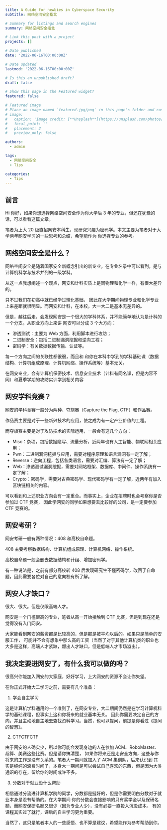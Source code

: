 ```yaml
---
title: A Guide for newbies in Cyberspace Security
subtitle: 网络空间安全指北

# Summary for listings and search engines
summary: 网络空间安全指北

# Link this post with a project
projects: []

# Date published
date: '2022-06-16T00:00:00Z'

# Date updated
lastmod: '2022-06-16T00:00:00Z'

# Is this an unpublished draft?
draft: false

# Show this page in the Featured widget?
featured: false

# Featured image
# Place an image named `featured.jpg/png` in this page's folder and customize its options here.
# image:
#   caption: 'Image credit: [**Unsplash**](https://unsplash.com/photos/CpkOjOcXdUY)'
#   focal_point: ''
#   placement: 2
#   preview_only: false

authors:
  - admin

tags:
  - 网络空间安全
  - Tips

categories:
  - Tips
---
```


## 前言

Hi 你好，如果你想选择网络空间安全作为你大学后 3 年的专业，但还在犹豫的话，可以看看这篇文章。

笔者为上大 20 级直招网安本科生，现研究兴趣为密码学。本文主要为笔者对于大学两年网安学习的一些思考和总结，希望能作为
你选择专业的参考。

## 网络空间安全是什么？

网络空间安全是随着国家安全新概念引出的新专业，在专业名录中可以看到，是与计算机科学与技术并列的一级学科。

从这一点我想阐述一个观点，网安和计科实质上是同物理和化学一样，有很大差异的。

只不过我们在初高中就已经学过理化基础，
因此在大学期间物理专业和化学专业上来差距就很明显。而网安和计科，在本校，大一大二是基本无差异的。

但是，越往后走，会发现网安是一个很大的学科体系，并不能简单地认为是计科的一个分支。从职业方向上来讲
网安可以分成 3 个大方向：

- 渗透测试：主要为 Web 方面，利用脚本进行攻防；
- 二进制安全：包括二进制漏洞挖掘和逆向工程；
- 密码学：有关数据数据传输、认证等。

每一个方向之间的关联性都很弱，而且和
和你在本科中学到的学科基础课（数据结构、计算机组成原理、计算机网络、操作系统等）基本无关。

在网安专业，会有计算机保密技术、信息安全技术（计科有同名课，但是内容不同）和夏季学期的攻防实训学到相关内容

## 网安学科竞赛？

网安的学科竞赛一般分为两种，夺旗赛（Capture the Flag, CTF）和作品赛。

作品赛主要是对于一些新兴技术的应用，使之成为有一定产业价值的工程。

而夺旗赛主要是对于攻防技术的实际运用，一般会有这几个方向：

- Misc：杂项，包括数据隐写、流量分析，近两年也有人工智能、物联网相关应用；
- Pwn：二进制漏洞挖掘与应用，需要对程序原理和语言漏洞有一定了解；
- Reverse：逆向工程，包括各类语言，需要对汇编、算法有一定了解；
- Web：渗透测试漏洞挖掘，需要对网站框架、数据库、中间件、操作系统有一定了解；
- Crypto：密码学，需要对古典密码学、现代密码学有一定了解，近两年有加入区块链相关的内容。

可以看到和上述职业方向会有一定重合。而事实上，企业在招聘时也会考察你是否参加过 CTF 竞赛，
因此学网安的同学如果想要去比较好的公司，是一定要参加 CTF 竞赛的。

## 网安考研？

网安考研一般有两种情况：408 和高校自命题。

408 主要考察数据结构、计算机组成原理、计算机网络、操作系统。

高校自命题一般会删去数据结构和计组、增加密码学。

有一种说法是，之前有部分高校转 408 后发现研究生不懂密码学，改回了自命题，因此需要各位对自己的意向校有所了解。

## 网安人才缺口？

很大、很大。但是仅限高端人才。

网安是一个门槛很高的专业，笔者从高一开始接触到 CTF 比赛，但是到现在还是觉得没有入门网安。

大家能看到网安的薪资都是比较高的，但是那是被平均以后的。如果只是简单的安服工作，
可能并不会有想象中那么高的工资（当然了对于其他计算机类的职业也大多是这样，高端人才紧缺，爆出人才缺口，但是低端人才市场溢出）。

## 我决定要进网安了，有什么我可以做的吗？

很高兴你能加入网安的大家庭，好好学习，上大网安的资源不会让你失望。

在你正式开始大二学习之前，需要有几个准备：

1. 学会自主学习

这是计算机学科通用的一个准则了，在网安专业，大二期间仍然是在学习计算机科学的基础课程，但事实上这和你将来的就业基本无关。
因此你需要决定自己的方向，并且主动地自主地去查找资料学习。当然，也可以提问，前提是你看过《提问的智慧》。

2. CTFCTFCTF

由于网安的人确实少，所以你可能会发现身边的人在参加 ACM、RoboMaster、超算、美赛这些比赛。但是请你搞清楚，
如果你将来还是走安全方向，这些与你将来的工作是没有关系的。笔者大一期间就加入了 ACM 集训队，后来认识到
其实是纯纯的浪费时间了，本身大一期间是可以尝试自己喜欢的东西，但是因为大类通识的存在，留给你的时间或许不多。

3. 分数对于就业没什么帮助

相信通过分流进计算机学院的同学，分数都是挺好的，但是你需要明白分数对于就业本身是没有帮助的。在大学期间
你的分数会直接影响的只有奖学金以及保研名额，而网安保研名额又很少（因为专业人少），没有必要一直投入沉没成本。
有的课程其实过了就行，课后的自主学习更为重要。

当然了，这只是笔者本人的一些感悟、也不算是建议，希望能作为参考帮助到你。
